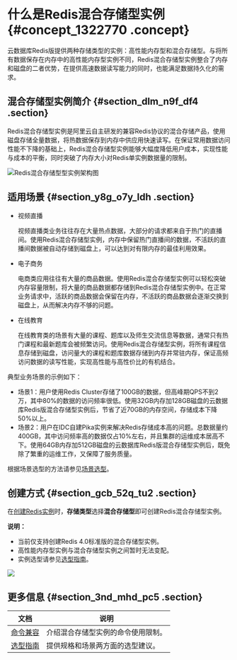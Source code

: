 # 什么是Redis混合存储型实例 {#concept_1322770 .concept}

云数据库Redis版提供两种存储类型的实例：高性能内存型和混合存储型。与将所有数据保存在内存中的高性能内存型实例不同，Redis混合存储型实例整合了内存和磁盘的二者优势，在提供高速数据读写能力的同时，也能满足数据持久化的需求。

## 混合存储型实例简介 {#section_dlm_n9f_df4 .section}

Redis混合存储型实例是阿里云自主研发的兼容Redis协议的混合存储产品，使用磁盘存储全量数据，将热数据保存到内存中供应用快速读写。在保证常用数据访问性能不下降的基础上，Redis混合存储型实例能够大幅度降低用户成本，实现性能与成本的平衡，同时突破了内存大小对Redis单实例数据量的限制。

![Redis混合存储型型实例架构图](images/52674_zh-CN.png "Redis混合存储型实例架构图")

## 适用场景 {#section_y8g_o7y_ldh .section}

-   视频直播

    视频直播类业务往往存在大量热点数据，大部分的请求都来自于热门的直播间。使用Redis混合存储型实例，内存中保留热门直播间的数据，不活跃的直播间数据被自动存储到磁盘上，可以达到对有限内存的最佳利用效果。

-   电子商务

    电商类应用往往有大量的商品数据。使用Redis混合存储型实例可以轻松突破内存容量限制，将大量的商品数据都存储到Redis混合存储型实例中。在正常业务请求中，活跃的商品数据会保留在内存，不活跃的商品数据会逐渐交换到磁盘上，从而解决内存不够的问题。

-   在线教育

    在线教育类的场景有大量的课程、题库以及师生交流信息等数据，通常只有热门课程和最新题库会被频繁访问。使用Redis混合存储型实例，将所有课程信息存储到磁盘，访问量大的课程和题库数据存储到内存并常驻内存，保证高频访问数据的读写性能，实现高性能与高性价比的有机结合。


典型业务场景的示例如下：

-   场景1：用户使用Redis Cluster存储了100GB的数据，但高峰期QPS不到2万，其中80%的数据的访问频率很低。使用32GB内存加128GB磁盘的云数据库Redis版混合存储型实例后，节省了近70GB的内存空间，存储成本下降50%以上。
-   场景2：用户在IDC自建Pika实例来解决Redis存储成本高的问题。总数据量约400GB，其中访问频率高的数据仅占10%左右，并且集群的运维成本居高不下。使用64GB内存加512GB磁盘的云数据库Redis版混合存储型实例后，既免除了繁重的运维工作，又保障了服务质量。

根据场景选型的方法请参见[场景选型](cn.zh-CN/产品简介/混合存储实例/选型指南.md#section_g68_hq5_jkq)。

## 创建方式 {#section_gcb_52q_tu2 .section}

在[创建Redis实例](../../../../cn.zh-CN/快速入门/步骤1：创建实例.md#)时，**存储类型**选择**混合存储型**即可创建Redis混合存储型实例。

**说明：** 

-   当前仅支持创建Redis 4.0标准版的混合存储型实例。
-   高性能内存型实例与混合存储型实例之间暂时无法变配。
-   实例选型请参见[选型指南](cn.zh-CN/产品简介/混合存储实例/选型指南.md#)。

![](http://static-aliyun-doc.oss-cn-hangzhou.aliyuncs.com/assets/img/1054284/156395341852782_zh-CN.png)

## 更多信息 {#section_3nd_mhd_pc5 .section}

|文档|说明|
|--|--|
|[命令兼容](cn.zh-CN/产品简介/混合存储实例/命令兼容.md#)|介绍混合存储型实例的命令使用限制。|
|[选型指南](cn.zh-CN/产品简介/混合存储实例/选型指南.md#)|提供规格和场景两方面的选型建议。|

